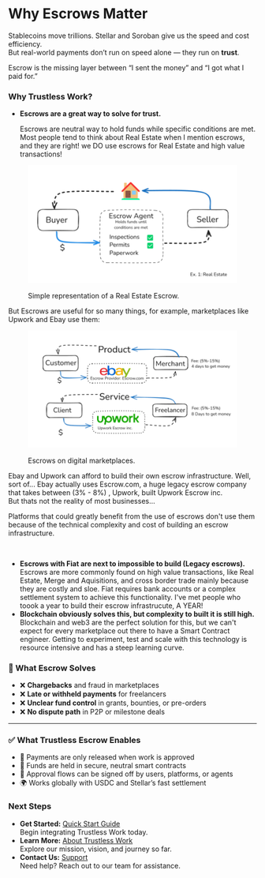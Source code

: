 # Why Escrows Matter

Stablecoins move trillions. Stellar and Soroban give us the speed and cost efficiency.\
But real-world payments don’t run on speed alone — they run on **trust**.

Escrow is the missing layer between “I sent the money” and “I got what I paid for.”

### **Why Trustless Work?**

*   **Escrows are a great way to solve for trust.**&#x20;

    Escrows are neutral way to hold funds while specific conditions are met. Most people tend to think about Real Estate when I mention escrows, and they are right! we DO use escrows for Real Estate and high value transactions!

<figure><img src="../.gitbook/assets/image (2) (1) (1) (1) (1) (1) (1).png" alt=""><figcaption><p>Simple representation of a Real Estate Escrow.</p></figcaption></figure>

But Escrows are useful for so many things, for example, marketplaces like Upwork and Ebay use them:&#x20;

<figure><img src="../.gitbook/assets/image (3) (1) (1) (1) (1) (1).png" alt=""><figcaption><p>Escrows on digital marketplaces. </p></figcaption></figure>

Ebay and Upwork can afford to build their own escrow infrastructure. Well, sort of... Ebay actually uses Escrow.com, a huge legacy escrow company that takes between (3% -  8%) , Upwork, built Upwork Escrow inc. \
But thats not the reality of most businesses...&#x20;

Platforms that could greatly benefit from the use of escrows don't use them because of the technical complexity and cost of building an escrow infrastructure.

<figure><img src="../.gitbook/assets/image (4) (1) (1) (1).png" alt=""><figcaption></figcaption></figure>

* **Escrows with Fiat are next to impossible to build (Legacy escrows).**\
  Escrows are more commonly found on high value transactions, like Real Estate, Merge and Aquisitions, and cross border trade mainly because they are costly and sloe. Fiat requires bank accounts or a complex settlement system to achieve this functionality. I've met people who toook a year to build their escrow infrastrucute, A YEAR!
* **Blockchain obviously solves this, but complexity to built it is still high.**\
  Blockchain and web3 are the perfect solution for this, but we can't expect for every marketplace out there to have a Smart Contract engineer. Getting to experiment, test and scale with this technology is resource intensive and has a steep learning curve.



### 🧩 What Escrow Solves

* ❌ **Chargebacks** and fraud in marketplaces
* ❌ **Late or withheld payments** for freelancers
* ❌ **Unclear fund control** in grants, bounties, or pre-orders
* ❌ **No dispute path** in P2P or milestone deals

***

### ✅ What Trustless Escrow Enables

* 💸 Payments are only released when work is approved
* 🔐 Funds are held in secure, neutral smart contracts
* 🤖 Approval flows can be signed off by users, platforms, or agents
* 🌍 Works globally with USDC and Stellar’s fast settlement



### **Next Steps**

* **Get Started:** [Quick Start Guide](../getting-started/)\
  Begin integrating Trustless Work today.
* **Learn More:** [About Trustless Work](../getting-started/about-trustless-work/)\
  Explore our mission, vision, and journey so far.
* **Contact Us:** [Support](../appendices/contact-and-support.md)\
  Need help? Reach out to our team for assistance.
